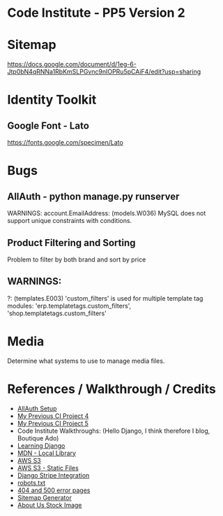 # Code Institute - PP5 Version 2

# Sitemap
https://docs.google.com/document/d/1eg-6-Jtp0bN4qRNNa1RbKmSLPGvnc9nIOPRu5pCAiF4/edit?usp=sharing

# Identity Toolkit
## Google Font - Lato
https://fonts.google.com/specimen/Lato

# Bugs
## AllAuth - python manage.py runserver
WARNINGS: account.EmailAddress: (models.W036) MySQL does not support unique constraints with conditions.
## Product Filtering and Sorting
Problem to filter by both brand and sort by price
## WARNINGS:
?: (templates.E003) 'custom_filters' is used for multiple template tag modules: 'erp.templatetags.custom_filters', 'shop.templatetags.custom_filters'

# Media
Determine what systems to use to manage media files.


# References / Walkthrough / Credits
- [AllAuth Setup](https://docs.allauth.org/en/latest/installation/quickstart.html)
- [My Previous CI Project 4](https://github.com/ivankrauseza/ci-project4)
- [My Previous CI Project 5](https://github.com/ivankrauseza/ci-project5)
- Code Institute Walkthroughs: (Hello Django, I think therefore I blog, Boutique Ado)
- [Learning Django](https://www.linkedin.com/learning/learning-django-2/rapidly-create-web-applications)
- [MDN - Local Library](https://developer.mozilla.org/en-US/docs/Learn/Server-side/Django/Tutorial_local_library_website)
- [AWS S3](https://django-storages.readthedocs.io/en/latest/backends/amazon-S3.html)
- [AWS S3 - Static Files](https://testdriven.io/blog/storing-django-static-and-media-files-on-amazon-s3/)
- [Django Stripe Integration](https://testdriven.io/blog/django-stripe-tutorial/)
- [robots.txt](https://learndjango.com/tutorials/add-robotstxt-django-website#:~:text=To%20implement%20a%20robots.,a%20new%20app%20called%20pages%20.&text=Immediately%20add%20it%20to%20your%20INSTALLED_APPS%20setting.&text=Then%20create%20a%20custom%20view,on%20the%20built%2Din%20TemplateView%20.)
- [404 and 500 error pages](https://learndjango.com/tutorials/customizing-django-404-and-500-error-pages)
- [Sitemap Generator](https://www.xml-sitemaps.com/)
- [About Us Stock Image](https://www.freepik.com/free-photo/brutal-tattooed-bearded-mechanic-specialist-repairs-car-engine-which-is-raised-hydraulic-lift-garage-service-station_28232164.htm#fromView=search&page=1&position=11&uuid=06f52f37-3676-447d-b125-76469a656364)